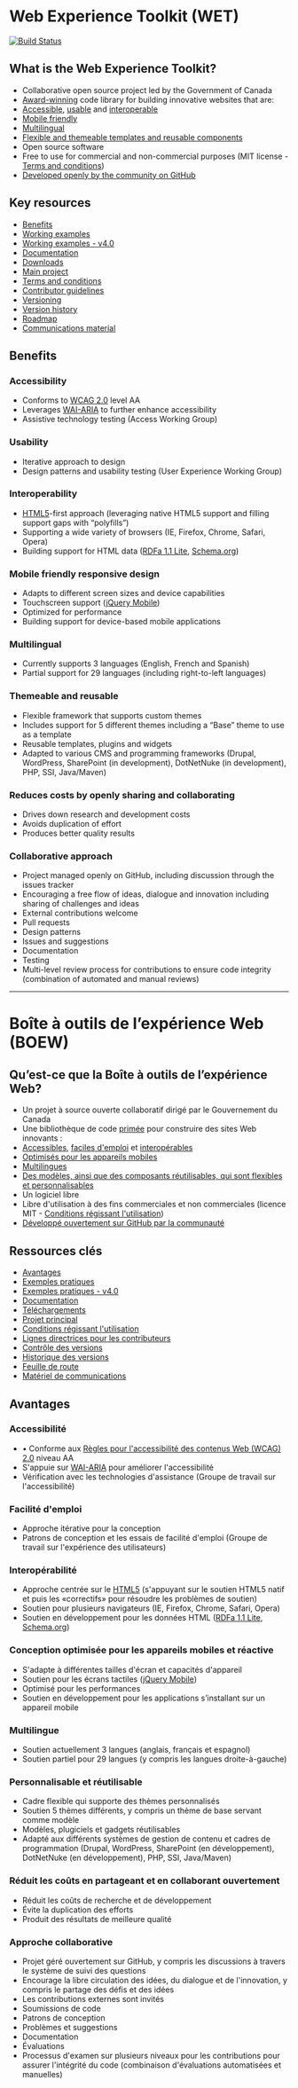 # Web Experience Toolkit (WET)

[![Build Status](https://secure.travis-ci.org/wet-boew/wet-boew.png?branch=master)](http://travis-ci.org/wet-boew/wet-boew)

## What is the Web Experience Toolkit?

* Collaborative open source project led by the Government of Canada
* [Award-winning](http://wet-boew.github.io/wet-boew/docs/ref/accolades-en.html#awards) code library for building innovative websites that are:
 * [Accessible](#accessibility), [usable](#usability) and [interoperable](#interoperability)
 * [Mobile friendly](#mobile-friendly-responsive-design)
 * [Multilingual](#multilingual)
* [Flexible and themeable templates and reusable components](#themeable-and-reusable)
* Open source software
 * Free to use for commercial and non-commercial purposes (MIT license - [Terms and conditions](http://wet-boew.github.io/wet-boew/License-en.html))
 * [Developed openly by the community on GitHub](#collaborative-approach)

## Key resources

* [Benefits](#benefits)
* [Working examples](http://wet-boew.github.io/wet-boew/demos/index-en.html)
* [Working examples - v4.0](http://wet-boew.github.io/v4.0-ci/demos/index-en.html)
* [Documentation](http://wet-boew.github.io/wet-boew/docs/index-en.html)
* [Downloads](http://wet-boew.github.io/wet-boew/docs/versions/dwnld-en.html)
* [Main project](https://github.com/wet-boew/wet-boew/)
* [Terms and conditions](http://wet-boew.github.io/wet-boew/License-en.html)
* [Contributor guidelines](http://wet-boew.github.io/wet-boew/docs/gs-cd/contrib-en.html)
* [Versioning](http://wet-boew.github.io/wet-boew/docs/versions/version-info-en.html)
* [Version history](http://wet-boew.github.io/wet-boew/docs/versions/index-en.html)
* [Roadmap](http://wet-boew.github.io/wet-boew/docs/versions/rdmp-en.html)
* [Communications material](http://wet-boew.github.io/wet-boew/docs/index-en.html#comms)

## Benefits

### Accessibility 

* Conforms to [WCAG 2.0](http://www.w3.org/TR/WCAG20/) level AA
* Leverages [WAI-ARIA](http://www.w3.org/TR/wai-aria/) to further enhance accessibility
* Assistive technology testing (Access Working Group)

### Usability

* Iterative approach to design
* Design patterns and usability testing (User Experience Working Group)

### Interoperability

* [HTML5](http://www.w3.org/TR/html5/)-first approach (leveraging native HTML5 support and filling support gaps with “polyfills”)
* Supporting a wide variety of browsers (IE, Firefox, Chrome, Safari, Opera)
* Building support for HTML data ([RDFa 1.1 Lite](http://www.w3.org/TR/rdfa-lite/), [Schema.org](http://www.schema.org/))

### Mobile friendly responsive design

* Adapts to different screen sizes and device capabilities
* Touchscreen support ([jQuery Mobile](http://www.jquerymobile.com))
* Optimized for performance
* Building support for device-based mobile applications

### Multilingual

* Currently supports 3 languages (English, French and Spanish)
* Partial support for 29 languages (including right-to-left languages)

### Themeable and reusable

* Flexible framework that supports custom themes
* Includes support for 5 different themes including a “Base” theme to use as a template
* Reusable templates, plugins and widgets
* Adapted to various CMS and programming frameworks (Drupal, WordPress, SharePoint (in development), DotNetNuke (in development), PHP, SSI, Java/Maven)

### Reduces costs by openly sharing and collaborating

* Drives down research and development costs
* Avoids duplication of effort
* Produces better quality results

### Collaborative approach

* Project managed openly on GitHub, including discussion through the issues tracker
* Encouraging a free flow of ideas, dialogue and innovation including sharing of challenges and ideas
* External contributions welcome
 * Pull requests
 * Design patterns
 * Issues and suggestions
 * Documentation
 * Testing
* Multi-level review process for contributions to ensure code integrity (combination of automated and manual reviews)

-------------------------------------------------------------------

# Boîte à outils de l’expérience Web (BOEW)

## Qu’est-ce que la Boîte à outils de l’expérience Web?

* Un projet à source ouverte collaboratif dirigé par le Gouvernement du Canada
* Une bibliothèque de code [primée](http://wet-boew.github.io/wet-boew/docs/ref/accolades-fr.html#primes) pour construire des sites Web innovants&#160;:
 * [Accessibles](#accessibilit), [faciles d'emploi](#facilit-demploi) et [interopérables](#interoprabilit)
 * [Optimisés pour les appareils mobiles](#conception-optimise-pour-les-appareils-mobiles-et-ractive)
 * [Multilingues](#multilingue)
* [Des modèles, ainsi que des composants réutilisables, qui sont flexibles et personnalisables](#personnalisable-et-rutilisable)
* Un logiciel libre
 * Libre d'utilisation à des fins commerciales et non commerciales (licence MIT - [Conditions régissant l'utilisation](http://wet-boew.github.io/wet-boew/Licence-fr.html))
 * [Développé ouvertement sur GitHub par la communauté](#approche-collaborative)

## Ressources clés
 
* [Avantages](#avantages)
* [Exemples pratiques](http://wet-boew.github.io/wet-boew/demos/index-fr.html)
* [Exemples pratiques - v4.0](http://wet-boew.github.io/v4.0-ci/demos/index-fr.html)
* [Documentation](http://wet-boew.github.io/wet-boew/docs/index-fr.html)
* [Téléchargements](http://wet-boew.github.io/wet-boew/docs/versions/dwnld-fr.html)
* [Projet principal](https://github.com/wet-boew/wet-boew/)
* [Conditions régissant l'utilisation](http://wet-boew.github.io/wet-boew/Licence-fr.html)
* [Lignes directrices pour les contributeurs](http://wet-boew.github.io/wet-boew/docs/gs-cd/contrib-fr.html)
* [Contrôle des versions](http://wet-boew.github.io/wet-boew/docs/versions/version-info-fr.html)
* [Historique des versions](http://wet-boew.github.io/wet-boew/docs/versions/index-fr.html)
* [Feuille de route](http://wet-boew.github.io/wet-boew/docs/versions/rdmp-fr.html)
* [Matériel de communications](http://wet-boew.github.io/wet-boew/docs/index-fr.html#comms)

## Avantages

### Accessibilité

* •	Conforme aux [Règles pour l'accessibilité des contenus Web (WCAG) 2.0](http://www.w3.org/Translations/WCAG20-fr/) niveau AA
* S'appuie sur [WAI-ARIA](http://www.w3.org/TR/wai-aria/) pour améliorer l'accessibilité
* Vérification avec les technologies d'assistance (Groupe de travail sur l'accessibilité)

### Facilité d'emploi

* Approche itérative pour la conception
* Patrons de conception et les essais de facilité d'emploi (Groupe de travail sur l'expérience des utilisateurs)

### Interopérabilité

* Approche centrée sur le [HTML5](http://www.w3.org/TR/html5/) (s'appuyant sur le soutien HTML5 natif et puis les &laquo;correctifs&raquo; pour résoudre les problèmes de soutien)
* Soutien pour plusieurs navigateurs (IE, Firefox, Chrome, Safari, Opera)
* Soutien en développement pour les données HTML ([RDFa 1.1 Lite](http://www.w3.org/TR/rdfa-lite/), [Schema.org](http://www.schema.org/))

### Conception optimisée pour les appareils mobiles et réactive

* S'adapte à différentes tailles d'écran et capacités d'appareil
* Soutien pour les écrans tactiles ([jQuery Mobile](http://www.jquerymobile.com))
* Optimisé pour les performances
* Soutien en développement pour les applications s’installant sur un appareil mobile

### Multilingue

* Soutien actuellement 3 langues (anglais, français et espagnol)
* Soutien partiel pour 29 langues (y compris les langues droite-à-gauche)

### Personnalisable et réutilisable

* Cadre flexible qui supporte des thèmes personnalisés
* Soutien 5 thèmes différents, y compris un thème de base servant comme modèle
* Modèles, plugiciels et gadgets réutilisables
* Adapté aux différents systèmes de gestion de contenu et cadres de programmation (Drupal, WordPress, SharePoint (en développement), DotNetNuke (en développement), PHP, SSI, Java/Maven)

### Réduit les coûts en partageant et en collaborant ouvertement

* Réduit les coûts de recherche et de développement
* Évite la duplication des efforts
* Produit des résultats de meilleure qualité

### Approche collaborative

* Projet géré ouvertement sur GitHub, y compris les discussions à travers le système de suivi des questions
* Encourage la libre circulation des idées, du dialogue et de l'innovation, y compris le partage des défis et des idées
* Les contributions externes sont invités
 * Soumissions de code
 * Patrons de conception
 * Problèmes et suggestions
 * Documentation
 * Évaluations
* Processus d'examen sur plusieurs niveaux pour les contributions pour assurer l'intégrité du code (combinaison d'évaluations automatisées et manuelles)

